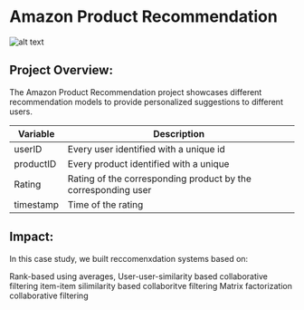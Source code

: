 # Amazon Product Recommendation

![alt text](https://assets-global.website-files.com/60bfd2b558c9eba77e06bf57/60f591a8e727a820ea67615d_amazon-recos-feat.png)

## Project Overview:

The Amazon Product Recommendation project showcases different recommendation models to provide personalized suggestions to different users.

| Variable      | Description   |
| ------------- | ------------- |
| userID  | Every user identified with a unique id  |
| productID  | Every product identified with a unique  |
| Rating  | Rating of the corresponding product by the corresponding user  |
| timestamp  | Time of the rating |

## Impact:

In this case study, we built reccomenxdation systems based on:

Rank-based using averages,
User-user-similarity based collaborative filtering
item-item silimilarity based collaboritve filtering
Matrix factorization collaborative filtering
